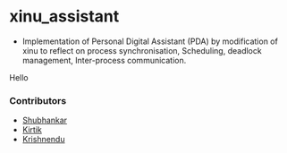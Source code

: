 # xinu_assistant

- Implementation of Personal Digital Assistant (PDA) by modification of xinu to reflect on process synchronisation, Scheduling, deadlock management, Inter-process communication.

Hello

### Contributors

- [Shubhankar](https://github.com/shobhi1310)
- [Kirtik](https://github.com/krish7777)
- [Krishnendu](https://github.com/kirtikjangale)
